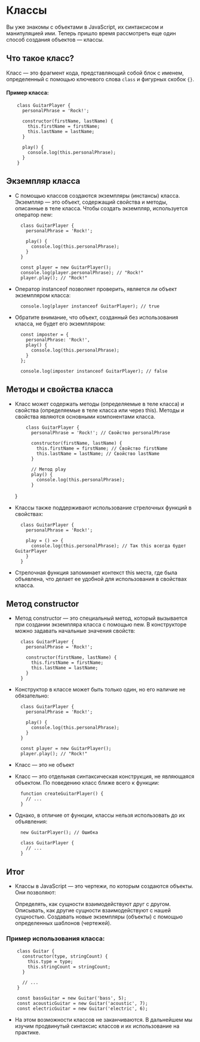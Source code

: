 # Классы

Вы уже знакомы с объектами в JavaScript, их синтаксисом и манипуляцией ими. Теперь пришло время рассмотреть еще один способ создания объектов — классы.

## Что такое класс?

Класс — это фрагмент кода, представляющий собой блок с именем, определенный с помощью ключевого слова `class` и фигурных скобок `{}`.

#### Пример класса:

        class GuitarPlayer {
          personalPhrase = 'Rock!';

          constructor(firstName, lastName) {
            this.firstName = firstName;
            this.lastName = lastName;
          }

          play() {
            console.log(this.personalPhrase);
          }
        }

## Экземпляр класса

- С помощью классов создаются экземпляры (инстансы) класса. Экземпляр — это объект, содержащий свойства и методы, описанные в теле класса. Чтобы создать экземпляр, используется оператор new:

        class GuitarPlayer {
          personalPhrase = 'Rock!';

          play() {
            console.log(this.personalPhrase);
          }
        }

        const player = new GuitarPlayer();
        console.log(player.personalPhrase); // "Rock!"
        player.play(); // "Rock!"

- Оператор instanceof позволяет проверить, является ли объект экземпляром класса:

        console.log(player instanceof GuitarPlayer); // true

- Обратите внимание, что объект, созданный без использования класса, не будет его экземпляром:

        const imposter = {
          personalPhrase: 'Rock!',
          play() {
            console.log(this.personalPhrase);
          }
        };

        console.log(imposter instanceof GuitarPlayer); // false

## Методы и свойства класса

- Класс может содержать методы (определяемые в теле класса) и свойства (определяемые в теле класса или через this). Методы и свойства являются основными компонентами класса.

          class GuitarPlayer {
            personalPhrase = 'Rock!'; // Свойство personalPhrase

            constructor(firstName, lastName) {
              this.firstName = firstName; // Свойство firstName
              this.lastName = lastName; // Свойство lastName
            }

            // Метод play
            play() {
              console.log(this.personalPhrase);
            }

  }

- Классы также поддерживают использование стрелочных функций в свойствах:

        class GuitarPlayer {
          personalPhrase = 'Rock!';

          play = () => {
            console.log(this.personalPhrase); // Так this всегда будет GuitarPlayer
          }
        }

- Стрелочная функция запоминает контекст this места, где была объявлена, что делает ее удобной для использования в свойствах класса.

## Метод constructor

- Метод constructor — это специальный метод, который вызывается при создании экземпляра класса с помощью new. В конструкторе можно задавать начальные значения свойств:

        class GuitarPlayer {
          personalPhrase = 'Rock!';

          constructor(firstName, lastName) {
            this.firstName = firstName;
            this.lastName = lastName;
          }
        }

- Конструктор в классе может быть только один, но его наличие не обязательно:

        class GuitarPlayer {
          personalPhrase = 'Rock!';

          play() {
            console.log(this.personalPhrase);
          }
        }

        const player = new GuitarPlayer();
        player.play(); // "Rock!"

- Класс — это не объект
- Класс — это отдельная синтаксическая конструкция, не являющаяся объектом. По поведению класс ближе всего к функции:

        function createGuitarPlayer() {
          // ...
        }

- Однако, в отличие от функции, классы нельзя использовать до их объявления:

        new GuitarPlayer(); // Ошибка

        class GuitarPlayer {
          // ...
        }

## Итог

- Классы в JavaScript — это чертежи, по которым создаются объекты. Они позволяют:

  Определять, как сущности взаимодействуют друг с другом.
  Описывать, как другие сущности взаимодействуют с нашей сущностью.
  Создавать новые экземпляры (объекты) с помощью определенных шаблонов (чертежей).

### Пример использования класса:

        class Guitar {
          constructor(type, stringCount) {
            this.type = type;
            this.stringCount = stringCount;
          }

          // ...
        }

        const bassGuitar = new Guitar('bass', 5);
        const acousticGuitar = new Guitar('acoustic', 7);
        const electricGuitar = new Guitar('electric', 6);

- На этом возможности классов не заканчиваются. В дальнейшем мы изучим продвинутый синтаксис классов и их использование на практике.

